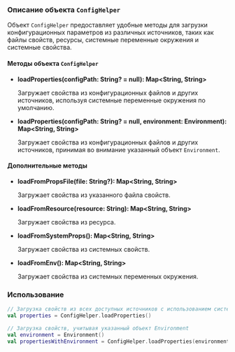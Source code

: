 ### Описание объекта `ConfigHelper`

Объект `ConfigHelper` предоставляет удобные методы для загрузки конфигурационных параметров из различных источников, таких как файлы свойств, ресурсы, системные переменные окружения и системные свойства.

#### Методы объекта `ConfigHelper`

- **loadProperties(configPath: String? = null): Map<String, String>**

  Загружает свойства из конфигурационных файлов и других источников, используя системные переменные окружения по умолчанию.

- **loadProperties(configPath: String? = null, environment: Environment): Map<String, String>**

  Загружает свойства из конфигурационных файлов и других источников, принимая во внимание указанный объект `Environment`.

#### Дополнительные методы

- **loadFromPropsFile(file: String?): Map<String, String>**

  Загружает свойства из указанного файла свойств.

- **loadFromResource(resource: String): Map<String, String>**

  Загружает свойства из ресурса.

- **loadFromSystemProps(): Map<String, String>**

  Загружает свойства из системных свойств.

- **loadFromEnv(): Map<String, String>**

  Загружает свойства из системных переменных окружения.

### Использование

```kotlin
// Загрузка свойств из всех доступных источников с использованием системных переменных окружения по умолчанию
val properties = ConfigHelper.loadProperties()

// Загрузка свойств, учитывая указанный объект Environment
val environment = Environment()
val propertiesWithEnvironment = ConfigHelper.loadProperties(environment = environment)
```



